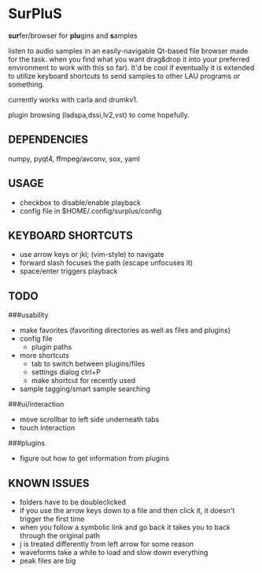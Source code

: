 SurPluS
=======

<b>sur</b>fer/browser for <b>plu</b>gins and <b>s</b>amples

listen to audio samples in an easily-navigable Qt-based file browser made for the task. when you find what you want drag&drop it into your preferred environment to work with this so far). It'd be cool if eventually it is extended to utilize keyboard shortcuts to send samples to other LAU programs or something.

currently works with carla and drumkv1.

plugin browsing (ladspa,dssi,lv2,vst) to come hopefully.

DEPENDENCIES
------------
numpy, pyqt4, ffmpeg/avconv, sox, yaml

USAGE
-----
* checkbox to disable/enable playback
* config file in $HOME/.config/surplus/config


KEYBOARD SHORTCUTS
------------------
* use arrow keys or jkl; (vim-style) to navigate
* forward slash focuses the path (escape unfocuses it)
* space/enter triggers playback

TODO
----
###usability
* make favorites (favoriting directories as well as files and plugins)
* config file
    * plugin paths
* more shortcuts
    * tab to switch between plugins/files
    * settings dialog ctrl+P
    * make shortcut for recently used
* sample tagging/smart sample searching

###ui/interaction
* move scrollbar to left side underneath tabs
* touch interaction

###plugins
* figure out how to get information from plugins

KNOWN ISSUES
------------
* folders have to be doubleclicked
* if you use the arrow keys down to a file and then click it, it doesn't trigger the first time
* when you follow a symbolic link and go back it takes you to back through the original path
* j is treated differently from left arrow for some reason
* waveforms take a while to load and slow down everything
* peak files are big
